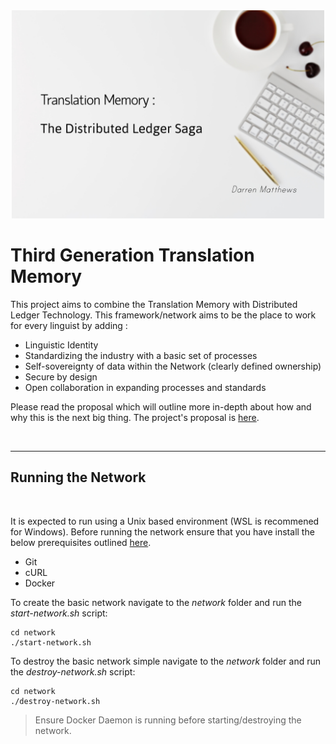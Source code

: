 <div style="text-align:center"><img src="./docs/Images/TitlePic.jpg" alt="Whoops"
	title="Social Media Preview" width="500"/></div>

# Third Generation Translation Memory

This project aims to combine the Translation Memory with Distributed Ledger Technology. This framework/network aims to be the place to work for every linguist by adding :

-  Linguistic Identity
-  Standardizing the industry with a basic set of processes
-  Self-sovereignty of data within the Network (clearly defined ownership)
-  Secure by design
-  Open collaboration in expanding processes and standards

Please read the proposal which will outline more in-depth about how and why this is the next big thing. The project's proposal is [here](./docs/index "Proposal").

<br/>

---


## Running the Network

<br/>

It is expected to run using a Unix based environment (WSL is recommened for Windows). Before running the network ensure that you have install the below prerequisites outlined [here](https://hyperledger-fabric.readthedocs.io/en/latest/prereqs.html "Hyperledger PreReqs").

-  Git
-  cURL
-  Docker

To create the basic network navigate to the *network* folder and run the *start-network.sh* script:

```
cd network
./start-network.sh
```

To destroy the basic network simple navigate to the *network* folder and run the *destroy-network.sh* script:

```
cd network
./destroy-network.sh
```

> Ensure Docker Daemon is running before starting/destroying the network.

